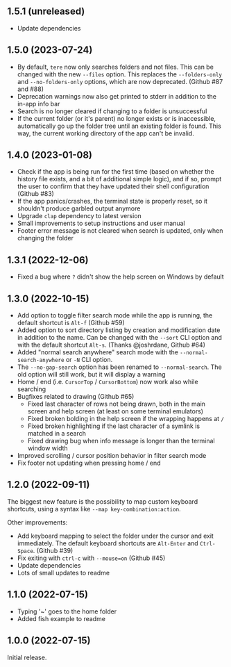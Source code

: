## 1.5.1 (unreleased)

- Update dependencies

## 1.5.0 (2023-07-24)

- By default, `tere` now only searches folders and not files. This can be changed with the new `--files` option. This replaces the `--folders-only` and `--no-folders-only` options, which are now deprecated. (Github #87 and #88)
- Deprecation warnings now also get printed to stderr in addition to the in-app info bar
- Search is no longer cleared if changing to a folder is unsuccessful
- If the current folder (or it's parent) no longer exists or is inaccessible, automatically go up the folder tree until an existing folder is found. This way, the current working directory of the app can't be invalid.

## 1.4.0 (2023-01-08)

- Check if the app is being run for the first time (based on whether the history file exists, and a bit of additional simple logic), and if so, prompt the user to confirm that they have updated their shell configuration (Github #83)
- If the app panics/crashes, the terminal state is properly reset, so it shouldn't produce garbled output anymore
- Upgrade `clap` dependency to latest version
- Small improvements to setup instructions and user manual
- Footer error message is not cleared when search is updated, only when changing the folder

## 1.3.1 (2022-12-06)

- Fixed a bug where `?` didn't show the help screen on Windows by default

## 1.3.0 (2022-10-15)

- Add option to toggle filter search mode while the app is running, the default shortcut is `Alt-f` (Github #59)
- Added option to sort directory listing by creation and modification date in addition to the name. Can be changed with the `--sort` CLI option and with the default shortcut `Alt-s`. (Thanks @joshrdane, Github #64)
- Added "normal search anywhere" search mode with the `--normal-search-anywhere` or `-N` CLI option.
- The `--no-gap-search` option has been renamed to `--normal-search`. The old option will still work, but it will display a warning
- Home / end (i.e. `CursorTop` / `CursorBottom`) now work also while searching
- Bugfixes related to drawing (Github #65)
   - Fixed last character of rows not being drawn, both in the main screen and help screen (at least on some terminal emulators)
   - Fixed broken bolding in the help screen if the wrapping happens at `/`
   - Fixed broken highlighting if the last character of a symlink is matched in a search
   - Fixed drawing bug when info message is longer than the terminal window width
- Improved scrolling / cursor position behavior in filter search mode
- Fix footer not updating when pressing home / end

## 1.2.0 (2022-09-11)

The biggest new feature is the possibility to map custom keyboard shortcuts, using a syntax like `--map key-combination:action`.

Other improvements:

- Add keyboard mapping to select the folder under the cursor and exit immediately. The default keyboard shortcuts are `Alt-Enter` and `Ctrl-Space`. (Github #39)
- Fix exiting with `ctrl-c` with `--mouse=on` (Github #45)
- Update dependencies
- Lots of small updates to readme

## 1.1.0 (2022-07-15)

- Typing '~' goes to the home folder
- Added fish example to readme

## 1.0.0 (2022-07-15)

Initial release.

